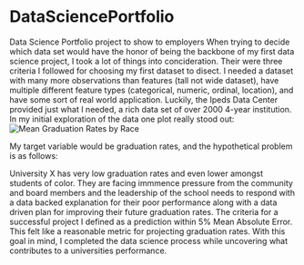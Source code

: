# DataSciencePortfolio
Data Science Portfolio project to show to employers
When trying to decide which data set would have the honor of being the backbone of my first data science project, I took a lot of things into concideration. 
Their were three criteria I followed for choosing my first dataset to disect. I needed a dataset with many more observations than features (tall not wide dataset),
have multiple different feature types (categorical, numeric, ordinal, location), and have some sort of real world application. Luckily, the Ipeds Data Center provided
just what I needed, a rich data set of over 2000 4-year institution. In my initial exploration of the data one plot really stood out: 
![Mean Graduation Rates by Race]("./GraduationRates/Images/MeanGraduationRates.png") 


My target variable would be graduation rates, and the hypothetical problem is as follows:

University X has very low graduation rates and even lower amongst students of color. They are facing immmence pressure from the community and board members and 
the leadership of the school needs to respond with a data backed explanation for their poor performance along with a data driven plan for improving their future 
graduation rates. The criteria for a successful project I defined as a prediction within 5% Mean Absolute Error. This felt like a reasonable metric for projecting 
graduation rates. With this goal in mind, I completed the data science process while uncovering what contributes to a universities performance.

